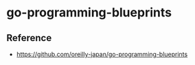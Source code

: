 # go-programming-blueprints

## Reference
- https://github.com/oreilly-japan/go-programming-blueprints

